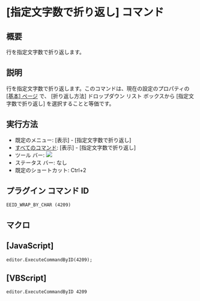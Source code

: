 # \[指定文字数で折り返し\] コマンド

## 概要

行を指定文字数で折り返します。

## 説明

行を指定文字数で折り返します。このコマンドは、現在の設定のプロパティの
[\[基本\] ページ](../../dlg/properties/general/index) で、 \[折り返し方法\]
ドロップダウン リスト ボックスから \[指定文字数で折り返し\] を選択することと等価です。

## 実行方法

- 既定のメニュー: \[表示\] \- \[指定文字数で折り返し\]
- [すべてのコマンド](../../glossary/allcommands): \[表示\] \- \[指定文字数で折り返し\]
- ツール バー: ![](../../images/wrapbychar..png)
- ステータス バー: なし
- 既定のショートカット: Ctrl+2

## プラグイン コマンド ID

```
EEID_WRAP_BY_CHAR (4209)
```

## マクロ

## \[JavaScript\]

```
editor.ExecuteCommandByID(4209);
```

## \[VBScript\]

```
editor.ExecuteCommandByID 4209
```
